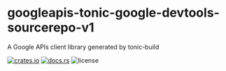 # googleapis-tonic-google-devtools-sourcerepo-v1

A Google APIs client library generated by tonic-build

[![crates.io](https://img.shields.io/crates/v/googleapis-tonic-google-devtools-sourcerepo-v1)](https://crates.io/crates/googleapis-tonic-google-devtools-sourcerepo-v1)
[![docs.rs](https://img.shields.io/docsrs/googleapis-tonic-google-devtools-sourcerepo-v1)](https://docs.rs/googleapis-tonic-google-devtools-sourcerepo-v1)
![license](https://img.shields.io/crates/l/googleapis-tonic-google-devtools-sourcerepo-v1)
